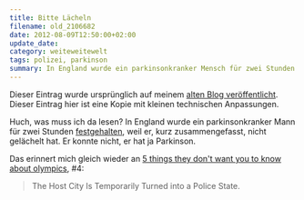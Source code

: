 ```yaml
---
title: Bitte Lächeln
filename: old_2106682
date: 2012-08-09T12:50:00+02:00
update_date:
category: weiteweitewelt
tags: polizei, parkinson
summary: In England wurde ein parkinsonkranker Mensch für zwei Stunden festgehalten, weil er nicht gelächelt hat. Was er dank Parkinson nicht konnte.
---
```

Dieser Eintrag wurde ursprünglich auf meinem [alten Blog veröffentlicht](https://stu.blogger.de/stories/2106682/). Dieser Eintrag hier ist eine Kopie mit kleinen technischen Anpassungen.

Huch, was muss ich da lesen? In England wurde ein parkinsonkranker Mann für zwei Stunden [festgehalten](http://www.guardian.co.uk/uk/2012/aug/08/olympics-spectator-parkinsons-arrest-smiling), weil er, kurz zusammengefasst, nicht gelächelt hat. Er konnte nicht, er hat ja Parkinson.

Das erinnert mich gleich wieder an [5 things they don't want you to know about olympics](http://www.cracked.com/article_19733_5-things-they-dont-want-you-to-know-about-olympics.html), #4:

> The Host City Is Temporarily Turned into a Police State.
